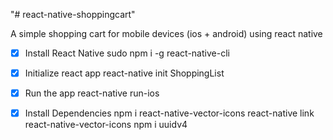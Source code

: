 "# react-native-shoppingcart" 

A simple shopping cart for mobile devices (ios + android) using react native

- [x] Install React Native
    sudo npm i -g react-native-cli
- [x] Initialize react app
    react-native init ShoppingList
- [x] Run the app
    react-native run-ios
- [x] Install Dependencies 
    npm i react-native-vector-icons
    react-native link react-native-vector-icons
    npm i uuidv4

